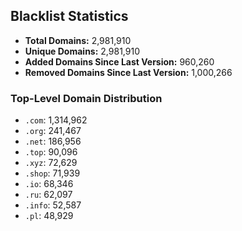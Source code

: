 ## Blacklist Statistics

- **Total Domains:** 2,981,910
- **Unique Domains:** 2,981,910
- **Added Domains Since Last Version:** 960,260
- **Removed Domains Since Last Version:** 1,000,266

### Top-Level Domain Distribution

-  `.com`: 1,314,962
-  `.org`: 241,467
-  `.net`: 186,956
-  `.top`: 90,096
-  `.xyz`: 72,629
-  `.shop`: 71,939
-  `.io`: 68,346
-  `.ru`: 62,097
-  `.info`: 52,587
-  `.pl`: 48,929
